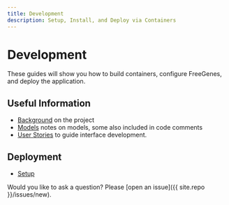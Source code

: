 ```yaml
---
title: Development
description: Setup, Install, and Deploy via Containers
---
```


# Development

These guides will show you how to build containers, configure FreeGenes,
and deploy the application.

## Useful Information

 - [Background](background) on the project
 - [Models](models) notes on models, some also included in code comments
 - [User Stories](user-stories) to guide interface development.

## Deployment

 - [Setup](setup)


Would you like to ask a question? Please [open an issue]({{ site.repo }}/issues/new).
